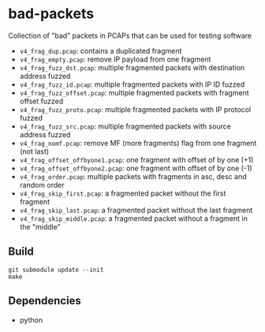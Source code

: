 # bad-packets
Collection of "bad" packets in PCAPs that can be used for testing software

- `v4_frag_dup.pcap`: contains a duplicated fragment
- `v4_frag_empty.pcap`: remove IP payload from one fragment
- `v4_frag_fuzz_dst.pcap`: multiple fragmented packets with destination address fuzzed
- `v4_frag_fuzz_id.pcap`: multiple fragmented packets with IP ID fuzzed
- `v4_frag_fuzz_offset.pcap`: multiple fragmented packets with fragment offset fuzzed
- `v4_frag_fuzz_proto.pcap`: multiple fragmented packets with IP protocol fuzzed
- `v4_frag_fuzz_src.pcap`: multiple fragmented packets with source address fuzzed
- `v4_frag_nomf.pcap`: remove MF (more fragments) flag from one fragment (not last)
- `v4_frag_offset_offbyone1.pcap`: one fragment with offset of by one (+1)
- `v4_frag_offset_offbyone2.pcap`: one fragment with offset of by one (-1)
- `v4_frag_order.pcap`: multiple packets with fragments in asc, desc and random order
- `v4_frag_skip_first.pcap`: a fragmented packet without the first fragment
- `v4_frag_skip_last.pcap`: a fragmented packet without the last fragment
- `v4_frag_skip_middle.pcap`: a fragmented packet without a fragment in the "middle"

## Build

```shell
git submodule update --init
make
```

## Dependencies

- python
